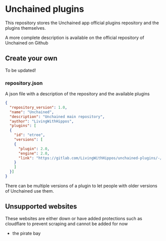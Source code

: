 # Unchained plugins

This repository stores the Unchained app official plugins repository and the plugins themselves.

A more complete description is available on the official repository of Unchained on Github

## Create your own

To be updated!

### repository.json

A json file with a description of the repository and the available plugins

```json
{
  "repository_version": 1.0,
  "name": "Unchained",
  "description": "Unchained main repository",
  "author": "LivingWithHippos",
  "plugins": [
  {
    "id": "etree",
    "versions": [
    {
      "plugin": 2.0,
      "engine": 2.0,
      "link": "https://gitlab.com/LivingWithHippos/unchained-plugins/-/raw/main/repository/plugins/etree/etree_v2.0.unchained"
    }
    ]
  }]
}
```

There can be multiple versions of a plugin to let people with older versions of Unchained use them.

## Unsupported websites

These websites are either down or have added protections such as cloudflare to prevent scraping and cannot be added for now

- the pirate bay
